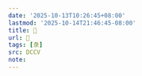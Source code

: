 ```yaml
---
date: '2025-10-13T10:26:45+08:00'
lastmod: '2025-10-14T21:46:45-08:00'
title: 􂰁
url: 􂰁
tags: [彔]
src: DCCV
note:
---
```

